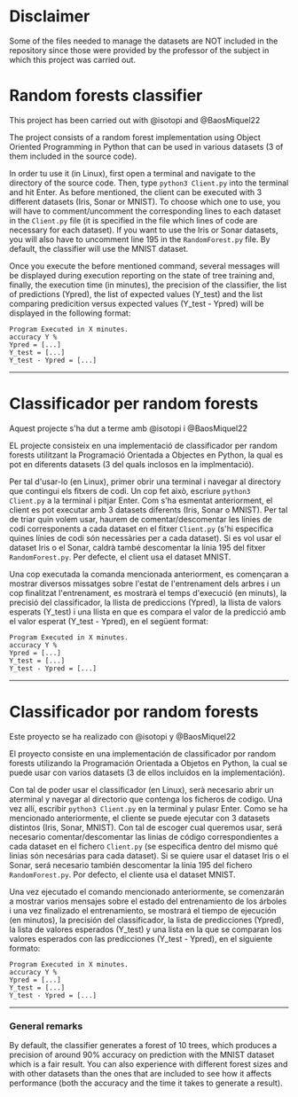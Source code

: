 # Disclaimer
Some of the files needed to manage the datasets are NOT included in the repository since those were provided by the professor of the subject in which this project was carried out.

# Random forests classifier
This project has been carried out with @isotopi and @BaosMiquel22

The project consists of a random forest implementation using Object Oriented Programming in Python that can be used in various datasets (3 of them included in the source code).

In order tu use it (in Linux), first open a terminal and navigate to the directory of the source code. Then, type `python3 Client.py` into the terminal and hit Enter. As before mentioned, the client can be executed with 3 different datasets (Iris, Sonar or MNIST). To choose which one to use, you will have to comment/uncomment the corresponding lines to each dataset in the `Client.py` file (it is specified in the file which lines of code are necessary for each dataset). If you want to use the Iris or Sonar datasets, you will also have to uncomment line 195 in the `RandomForest.py` file. By default, the classifier will use the MNIST dataset.

Once you execute the before mentioned command, several messages will be displayed during execution reporting on the state of tree training and, finally, the execution time (in minutes), the precision of the classifier, the list of predictions (Ypred), the list of expected values (Y_test) and the list comparing predicition versus expected values (Y_test - Ypred) will be displayed in the following format:

    Program Executed in X minutes.
    accuracy Y %
    Ypred = [...]
    Y_test = [...]
    Y_test - Ypred = [...]
    
---

# Classificador per random forests
Aquest projecte s'ha dut a terme amb @isotopi i @BaosMiquel22

EL projecte consisteix en una implementació de classificador per random forests utilitzant la Programació Orientada a Objectes en Python, la qual es pot en diferents datasets (3 del quals inclosos en la implmentació).

Per tal d'usar-lo (en Linux), primer obrir una terminal i navegar al directory que contingui els fitxers de codi. Un cop fet això, escriure `python3 Client.py` a la terminal i pitjar Enter. Com s'ha esmentat anteriorment, el client es pot executar amb 3 datasets diferents (Iris, Sonar o MNIST). Per tal de triar quin volem usar, haurem de comentar/descomentar les línies de codi corresponents a cada dataset en el fitxer `Client.py` (s'hi especifica quines línies de codi són necessàries per a cada dataset). Si es vol usar el dataset Iris o el Sonar, caldrà també descomentar la línia 195 del fitxer `RandomForest.py`. Per defecte, el client usa el dataset MNIST.

Una cop executada la comanda mencionada anteriorment, es començaran a mostrar diversos missatges sobre l'estat de l'entrenament dels arbres i un cop finalitzat l'entrenament, es mostrarà el temps d'execució (en minuts), la precisió del classificador, la llista de prediccions (Ypred), la llista de valors esperats (Y_test) i una llista en que es compara el valor de la predicció amb el valor esperat (Y_test - Ypred), en el següent format:

    Program Executed in X minutes.
    accuracy Y %
    Ypred = [...]
    Y_test = [...]
    Y_test - Ypred = [...]

---

# Classificador por random forests
Este proyecto se ha realizado con @isotopi y @BaosMiquel22

El proyecto consiste en una implementación de classificador por random forests utilizando la Programación Orientada a Objetos en Python, la cual se puede usar con varios datasets (3 de ellos incluidos en la implementación).

Con tal de poder usar el classificador (en Linux), serà necesario abrir un aterminal y navegar al directorio que contenga los ficheros de codigo. Una vez allí, escribir `python3 Client.py` en la terminal y pulasr Enter. Como se ha mencionado anteriormente, el cliente se puede ejecutar con 3 datasets distintos (Iris, Sonar, MNIST). Con tal de escoger cual queremos usar, será necesario comentar/descomentar las linias de código correspondientes a cada dataset en el fichero `Client.py` (se especifica dentro del mismo qué linias són necesárias para cada dataset). Si se quiere usar el dataset Iris o el Sonar, será necesario también descomentar la línia 195 del fichero `RandomForest.py`. Por defecto, el cliente usa el dataset MNIST.

Una vez ejecutado el comando mencionado anteriormente, se comenzarán a mostrar varios mensajes sobre el estado del entrenamiento de los árboles i una vez finalizado el entrenamiento, se mostrará el tiempo de ejecución (en minutos), la precisión del classificador, la lista de predicciones (Ypred), la lista de valores esperados (Y_test) y una lista en la que se comparan los valores esperados con las predicciones (Y_test - Ypred), en el siguiente formato:

    Program Executed in X minutes.
    accuracy Y %
    Ypred = [...]
    Y_test = [...]
    Y_test - Ypred = [...]

---

### General remarks
By default, the classifier generates a forest of 10 trees, which produces a precision of around 90% accuracy on prediction with the MNIST dataset which is a fair result. You can also experience with different forest sizes and with other datasets than the ones that are included to see how it affects performance (both the accuracy and the time it takes to generate a result).
